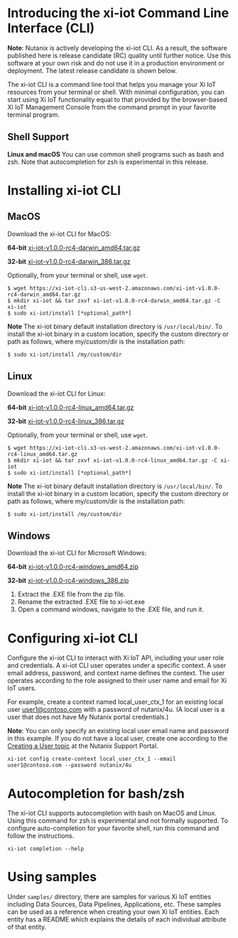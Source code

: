 # Introducing the xi-iot Command Line Interface (CLI)

**Note**: Nutanix is actively developing the xi-iot CLI. As a result, the software published here is release candidate (RC) quality until further notice. 
Use this software at your own risk and do not use it in a production environment or deployment. The latest release candidate is shown below.

The xi-iot CLI is a command line tool that helps you manage your Xi IoT resources from your terminal or shell. With minimal 
configuration, you can start using Xi IoT functionality equal to that provided by the browser-based Xi IoT Management 
Console from the command prompt in your favorite terminal program.

## Shell Support
**Linux and macOS** You can use common shell programs such as bash and zsh.
Note that autocompletion for zsh is experimental in this release.

# Installing xi-iot CLI
## MacOS
Download the xi-iot CLI for MacOS:

**64-bit**
[xi-iot-v1.0.0-rc4-darwin_amd64.tar.gz](https://xi-iot-cli.s3-us-west-2.amazonaws.com/xi-iot-v1.0.0-rc4-darwin_amd64.tar.gz)

**32-bit**
[xi-iot-v1.0.0-rc4-darwin_386.tar.gz](https://xi-iot-cli.s3-us-west-2.amazonaws.com/xi-iot-v1.0.0-rc4-darwin_386.tar.gz)

Optionally, from your terminal or shell, use `wget`.
```
$ wget https://xi-iot-cli.s3-us-west-2.amazonaws.com/xi-iot-v1.0.0-rc4-darwin_amd64.tar.gz
$ mkdir xi-iot && tar zxvf xi-iot-v1.0.0-rc4-darwin_amd64.tar.gz -C xi-iot
$ sudo xi-iot/install [*optional_path*]
```

**Note** The xi-iot binary default installation directory is `/usr/local/bin/`. 
To install the xi-iot binary in a custom location, specify the custom directory or path as follows, where
my/custom/dir is the installation path:
```
$ sudo xi-iot/install /my/custom/dir
```

## Linux
Download the xi-iot CLI for Linux:

**64-bit**
[xi-iot-v1.0.0-rc4-linux_amd64.tar.gz](https://xi-iot-cli.s3-us-west-2.amazonaws.com/xi-iot-v1.0.0-rc4-linux_amd64.tar.gz)

**32-bit**
[xi-iot-v1.0.0-rc4-linux_386.tar.gz](https://xi-iot-cli.s3-us-west-2.amazonaws.com/xi-iot-v1.0.0-rc4-linux_386.tar.gz)

Optionally, from your terminal or shell, use `wget`.
```
$ wget https://xi-iot-cli.s3-us-west-2.amazonaws.com/xi-iot-v1.0.0-rc4-linux_amd64.tar.gz
$ mkdir xi-iot && tar zxvf xi-iot-v1.0.0-rc4-linux_amd64.tar.gz -C xi-iot
$ sudo xi-iot/install [*optional_path*]
```

**Note** The xi-iot binary default installation directory is `/usr/local/bin/`. 
To install the xi-iot binary in a custom location, specify the custom directory or path as follows, where
my/custom/dir is the installation path:
```
$ sudo xi-iot/install /my/custom/dir
```

## Windows

Download the xi-iot CLI for Microsoft Windows:

**64-bit**
[xi-iot-v1.0.0-rc4-windows_amd64.zip](https://xi-iot-cli.s3-us-west-2.amazonaws.com/xi-iot-v1.0.0-rc4-windows_amd64.zip)

**32-bit**
[xi-iot-v1.0.0-rc4-windows_386.zip](https://xi-iot-cli.s3-us-west-2.amazonaws.com/xi-iot-v1.0.0-rc4-windows_386.zip)

1. Extract the .EXE file from the zip file.
2. Rename the extracted .EXE file to xi-iot.exe
2. Open a command windows, navigate to the .EXE file, and run it.


# Configuring xi-iot CLI
Configure the xi-iot CLI to interact with Xi IoT API, including your user role and credentials.
A xi-iot CLI user operates under a specific context. A user email address, password, and context name defines the context.
The user operates according to the role assigned to their user name and email for Xi IoT users. 

For example, create a context named local_user_ctx_1 for an existing local user user1@contoso.com with a password of nutanix/4u.
(A local user is a user that does not have My Nutanix portal credentials.) 

**Note**: You can only specify an existing local user email name and password in this example. 
If you do not have a local user, create one according to the [Creating a User topic](https://portal.nutanix.com/#/page/docs/details?targetId=Xi-IoT-Infra-Admin-Guide:edg-iot-add-users-t.html) at the Nutanix Support Portal.

```
xi-iot config create-context local_user_ctx_1 --email user1@contoso.com --password nutanix/4u
```


# Autocompletion for bash/zsh
The xi-iot CLI supports autocompletion with bash on MacOS and Linux. Using this command for zsh is experimental and not formally supported.
To configure auto-completion for your favorite shell, run this command and follow the instructions.
```
xi-iot completion --help
```

# Using samples
Under `samples/` directory, there are samples for various Xi IoT entities including Data Sources, Data Pipelines, Applications, etc. These samples can be used as a reference when creating your own Xi IoT entities. Each entity has a README which explains the details of each individual attribute of that entity.
